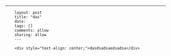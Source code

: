 ---
        layout: post
        title: "das"
        date: 
        tags: []
        comments: allow
        sharing: allow
        ---

        <div style="text-align: center;">dasdsadsaedsadsa</div>